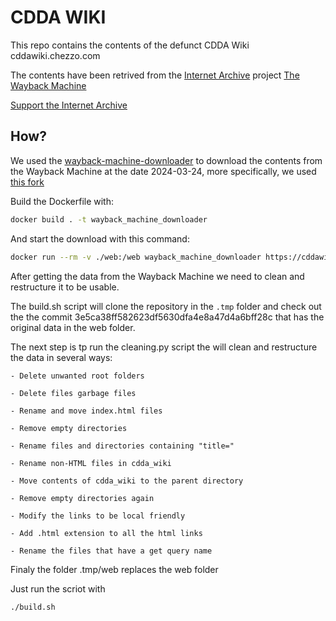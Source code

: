 # CDDA WIKI

This repo contains the contents of the defunct CDDA Wiki cddawiki.chezzo.com

The contents have been retrived from the [Internet Archive](https://archive.org/) project [The Wayback Machine](https://wayback.archive.org/)

[Support the Internet Archive](https://www.paypal.com/paypalme/internetarchive)

## How?

We used the [wayback-machine-downloader](https://github.com/hartator/wayback-machine-downloader) to download the contents from the Wayback Machine at the date 2024-03-24, more specifically, we used [this fork](https://github.com/ShiftaDeband/wayback-machine-downloader)

Build the Dockerfile with:

```bash
docker build . -t wayback_machine_downloader
```

And start the download with this command:

```bash 
docker run --rm -v ./web:/web wayback_machine_downloader https://cddawiki.chezzo.com -d /web -t 20240324103752
```

After getting the data from the Wayback Machine we need to clean and restructure it to be usable.

The build.sh script will clone the repository in the `.tmp` folder and check out the the commit 3e5ca38ff582623df5630dfa4e8a47d4a6bff28c that has the original data in the web folder.

The next step is tp run the cleaning.py script the will clean and restructure the data in several ways:

    - Delete unwanted root folders

    - Delete files garbage files

    - Rename and move index.html files

    - Remove empty directories

    - Rename files and directories containing "title="

    - Rename non-HTML files in cdda_wiki

    - Move contents of cdda_wiki to the parent directory

    - Remove empty directories again

    - Modify the links to be local friendly

    - Add .html extension to all the html links

    - Rename the files that have a get query name

Finaly the folder .tmp/web replaces the web folder

Just run the scriot with

```
./build.sh
```